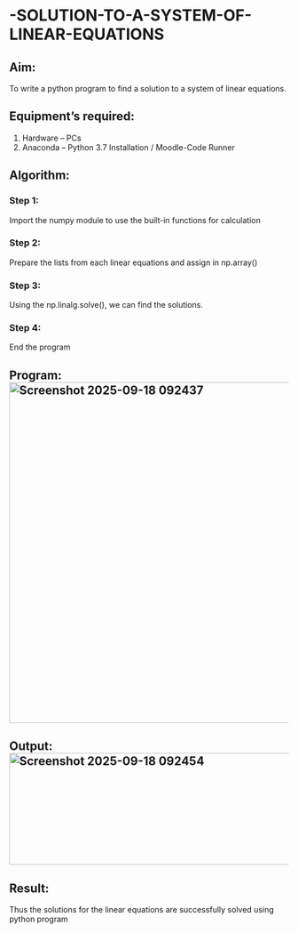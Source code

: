 # -SOLUTION-TO-A-SYSTEM-OF-LINEAR-EQUATIONS
## Aim:
To write a python program to find a solution to a system of linear equations.
## Equipment’s required:
1. 	Hardware – PCs
2. 	Anaconda – Python 3.7 Installation / Moodle-Code Runner
## Algorithm:
### Step 1: 
Import the numpy module to use the built-in functions for calculation
### Step 2: 
Prepare the lists from each linear equations and assign in np.array()
### Step 3: 
Using the np.linalg.solve(), we can find the solutions.
### Step 4: 
End the program
## Program:<img width="1272" height="613" alt="Screenshot 2025-09-18 092437" src="https://github.com/user-attachments/assets/88069c4c-e999-4151-a8f1-890c7a2bea94" />


## Output:<img width="1173" height="201" alt="Screenshot 2025-09-18 092454" src="https://github.com/user-attachments/assets/cf2dd342-3d45-4aa9-ba67-9dfc20322631" />

## Result: 
Thus the solutions for the linear equations are successfully solved using python program

